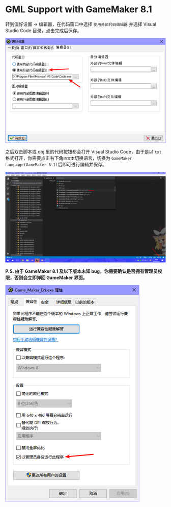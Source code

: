 # GML Support with GameMaker 8.1

转到偏好设置 -> 编辑器，在代码窗口中选择 `使用外部代码编辑器` 并选择 Visual Studio Code 目录，点击完成后保存。

![](../../assets/docsimage/1.png)

之后双击脚本或 obj 里的代码按钮都会打开 Visual Studio Code，由于是以 `txt` 格式打开，你需要点击右下角`纯文本`切换语言，切换为 `GameMaker Language(GameMaker 8.1)`后即可进行编辑并保存。

![](../../assets/docsimage/2.png)

**P.S. 由于 GameMaker 8.1 及以下版本未知 bug，你需要确认是否拥有管理员权限，否则会立即弹回 GameMaker 界面。**

![](../../assets/docsimage/3.png)